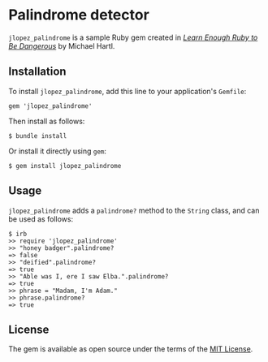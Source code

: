 # Palindrome detector

`jlopez_palindrome` is a sample Ruby gem created in [*Learn Enough Ruby to Be Dangerous*](https://www.learnenough.com/ruby-tutorial) by Michael Hartl.

## Installation

To install `jlopez_palindrome`, add this line to your application's `Gemfile`:

```
gem 'jlopez_palindrome'
```

Then install as follows:

```
$ bundle install
```

Or install it directly using `gem`:

```
$ gem install jlopez_palindrome
```

## Usage

`jlopez_palindrome` adds a `palindrome?` method to the `String` class, and can be used as follows:

```
$ irb
>> require 'jlopez_palindrome'
>> "honey badger".palindrome?
=> false
>> "deified".palindrome?
=> true
>> "Able was I, ere I saw Elba.".palindrome?
=> true
>> phrase = "Madam, I'm Adam."
>> phrase.palindrome?
=> true
```

## License

The gem is available as open source under the terms of the [MIT License](https://opensource.org/licenses/MIT).
